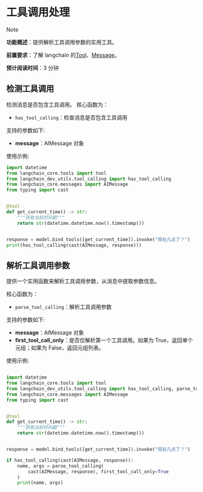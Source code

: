 # 工具调用处理

> [!NOTE]
>
> **功能概述**：提供解析工具调用参数的实用工具。
>
> **前置要求**：了解 langchain 的[Tool](https://docs.langchain.com/oss/python/langchain/tools)、[Message](https://docs.langchain.com/oss/python/langchain/messages)。
>
> **预计阅读时间**：3 分钟

## 检测工具调用

检测消息是否包含工具调用。
核心函数为：

- `has_tool_calling`：检查消息是否包含工具调用

支持的参数如下:

- **message**：AIMessage 对象

使用示例:

```python
import datetime
from langchain_core.tools import tool
from langchain_dev_utils.tool_calling import has_tool_calling
from langchain_core.messages import AIMessage
from typing import cast


@tool
def get_current_time() -> str:
    """获取当前时间戳"""
    return str(datetime.datetime.now().timestamp())


response = model.bind_tools([get_current_time]).invoke("现在几点了？")
print(has_tool_calling(cast(AIMessage, response)))
```

## 解析工具调用参数

提供一个实用函数来解析工具调用参数，从消息中提取参数信息。

核心函数为：

- `parse_tool_calling`：解析工具调用参数

支持的参数如下:

- **message**：AIMessage 对象
- **first_tool_call_only**：是否仅解析第一个工具调用。如果为 True，返回单个元组；如果为 False，返回元组列表。

使用示例:

```python

import datetime
from langchain_core.tools import tool
from langchain_dev_utils.tool_calling import has_tool_calling, parse_tool_calling
from langchain_core.messages import AIMessage
from typing import cast


@tool
def get_current_time() -> str:
    """获取当前时间戳"""
    return str(datetime.datetime.now().timestamp())


response = model.bind_tools([get_current_time]).invoke("现在几点了？")

if has_tool_calling(cast(AIMessage, response)):
    name, args = parse_tool_calling(
        cast(AIMessage, response), first_tool_call_only=True
    )
    print(name, args)
```
